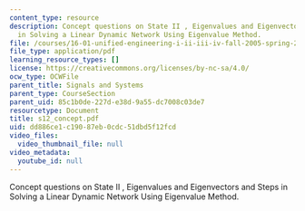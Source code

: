 ```yaml
---
content_type: resource
description: Concept questions on State II , Eigenvalues and Eigenvectors and Steps
  in Solving a Linear Dynamic Network Using Eigenvalue Method.
file: /courses/16-01-unified-engineering-i-ii-iii-iv-fall-2005-spring-2006/dd886ce1c19087eb0cdc51dbd5f12fcd_s12_concept.pdf
file_type: application/pdf
learning_resource_types: []
license: https://creativecommons.org/licenses/by-nc-sa/4.0/
ocw_type: OCWFile
parent_title: Signals and Systems
parent_type: CourseSection
parent_uid: 85c1b0de-227d-e38d-9a55-dc7008c03de7
resourcetype: Document
title: s12_concept.pdf
uid: dd886ce1-c190-87eb-0cdc-51dbd5f12fcd
video_files:
  video_thumbnail_file: null
video_metadata:
  youtube_id: null
---
```

Concept questions on State II , Eigenvalues and Eigenvectors and Steps in Solving a Linear Dynamic Network Using Eigenvalue Method.